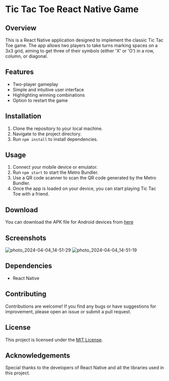 # Tic Tac Toe React Native Game

## Overview
This is a React Native application designed to implement the classic Tic Tac Toe game. The app allows two players to take turns marking spaces on a 3x3 grid, aiming to get three of their symbols (either 'X' or 'O') in a row, column, or diagonal.

## Features
- Two-player gameplay
- Simple and intuitive user interface
- Highlighting winning combinations
- Option to restart the game

## Installation
1. Clone the repository to your local machine.
2. Navigate to the project directory.
3. Run `npm install` to install dependencies.

## Usage
1. Connect your mobile device or emulator.
2. Run `npm start` to start the Metro Bundler.
3. Use a QR code scanner to scan the QR code generated by the Metro Bundler.
4. Once the app is loaded on your device, you can start playing Tic Tac Toe with a friend.

## Download
You can download the APK file for Android devices from [here](https://drive.google.com/file/d/1LNTvOt0QeJoLeIEmD-_1iIBgeqKvB-xv/view?usp=sharing)

## Screenshots
![photo_2024-04-04_14-51-29](https://github.com/ravi-rathore-securedev/Tic_Tac_Toe/assets/115914121/e25ceea1-2600-498a-9199-b6f0d217b71c)
![photo_2024-04-04_14-51-19](https://github.com/ravi-rathore-securedev/Tic_Tac_Toe/assets/115914121/1d832529-6847-4379-9a6b-20a3ee869e60)



## Dependencies
- React Native

## Contributing
Contributions are welcome! If you find any bugs or have suggestions for improvement, please open an issue or submit a pull request.

## License
This project is licensed under the [MIT License](LICENSE).

## Acknowledgements
Special thanks to the developers of React Native and all the libraries used in this project.
